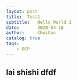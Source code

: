 ```yaml
---
layout: post
title:  Test1
subtitle:   Hello World 1
date:       2020-04-18	
author:     ChuiGao 
catalog: true 	
tags:							
    - GCP
---
```


## lai shishi dfdf
